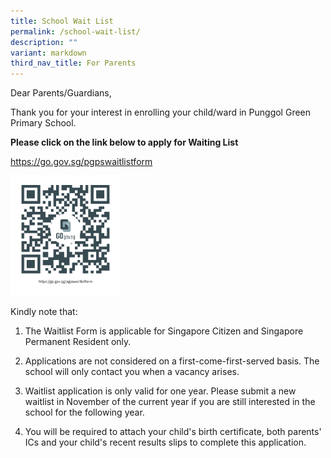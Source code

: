 ```yaml
---
title: School Wait List
permalink: /school-wait-list/
description: ""
variant: markdown
third_nav_title: For Parents
---
```

<p>Dear Parents/Guardians,</p>
<p>Thank you for your interest in enrolling your child/ward in Punggol Green
Primary School.</p>
<p><strong>Please click on the link below to apply for Waiting List</strong>
</p>
<p><a href="https://go.gov.sg/pgpswaitlistform" rel="noopener noreferrer nofollow" target="_blank">https://go.gov.sg/pgpswaitlistform</a>
</p>
<div class="isomer-image-wrapper">
<img style="width:35%" height="auto" width="100%" src="/images/Our%20Partners%20in%20Education/pgpswaitlistform.png">
</div>
<p>Kindly note that:</p>
<ol data-tight="true" class="tight">
<li>
<p>The Waitlist Form is applicable for Singapore Citizen and Singapore Permanent
Resident only.</p>
</li>
<li>
<p>Applications are not considered on a first-come-first-served basis. The
school will only contact you when a vacancy arises.</p>
</li>
<li>
<p>Waitlist application is only valid for one year. Please submit a new waitlist
in November of the current year if you are still interested in the school
for the following year.</p>
</li>
<li>
<p>You will be required to attach your child's birth certificate, both parents'
ICs and your child's recent results slips to complete this application.</p>
</li>
</ol>
<p></p>